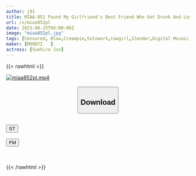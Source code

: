 ```yaml
---
author: j91
title: MIAA-852 Found My Girlfriend's Best Friend Who Got Drunk And Lost The Last Train, So When I Cared For Her And Carried Her To A Hotel, She Was Seduced On The Contrary, And We Had Raw Sex Until Morning... Jun Suehiro
url: /v/miaa852pl
date: 2023-06-25T04:00:00Z
image: "miaa852pl.jpg"
tags: [Censored, Blow,Creampie,Solowork,Cowgirl,Slender,Digital Mosaic,Cuckold	]
maker: [MOODYZ   ]
actress: [Suehiro Jun]
---
```



{{< rawhtml >}}

<div class="video" data-videoid="G3GzJ0qxR2TYAr">
    <a href="javascript:;">
        <img src="/v/miaa852pl/miaa852pl.jpg" width="WIDTH" height="HEIGHT" alt="miaa852pl.mp4" loading="lazy">
    </a>
</div>

<script type="text/javascript" src="https://j91.asia/asset/on-demand-st.js"></script>

<br>
  <link rel="stylesheet" href="https://j91.asia/asset/bs5.css">
  
  <center>
  <button class="btn btn-primary" type="button" data-bs-toggle="collapse" data-bs-target=".multi-collapse" aria-expanded="false" aria-controls="multiCollapseExample1 multiCollapseExample2"><h2>Download</h2></button></center>
</p>
<div class="row">
  <div class="col">
    <div class="collapse multi-collapse" id="multiCollapseExample1">
      <div class="card card-body">
	      	      <br>
<div class="buttons">  
<a href="https://streamtape.to/v/G3GzJ0qxR2TYAr" target="_blank"><button class="btn-hover color-3"><i class="fa fa-download"></i> ST</button></a></div>
    </div>
  </div>
</div>
  <div class="col">
    <div class="collapse multi-collapse" id="multiCollapseExample2">
      <div class="card card-body">
	      <br>
<div class="buttons">
    <a href="https://filemoon.sx/d/nhd8bqac2ny3" target="_blank"><button class="btn-hover color-8"><i class="fa fa-download"></i> FM</button></a></div>
<br><br>
      </div>
    </div>
  </div>
</div>

{{< /rawhtml >}}